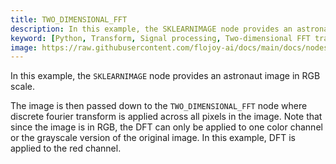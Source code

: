 ```yaml
---
title: TWO_DIMENSIONAL_FFT
description: In this example, the SKLEARNIMAGE node provides an astronaut image in RGB scale.The image is then passed down to the TWO_DIMENSIONAL_FFT node where discrete fourier transform is applied across all pixels in the image. 
keyword: [Python, Transform, Signal processing, Two-dimensional FFT transformer, Signal processing in Python, Data analysis with 2D FFT, Python frequency analysis, Streamline data analysis, Signal processing transformations, 2D FFT calculation in Python, Python data manipulation, Accurate data insights, Frequency analysis using 2D FFT]
image: https://raw.githubusercontent.com/flojoy-ai/docs/main/docs/nodes/TRANSFORMERS/SIGNAL_PROCESSING/TWO_DIMENSIONAL_FFT/examples/EX1/output.jpeg
---
```


In this example, the `SKLEARNIMAGE` node provides an astronaut image in RGB scale.

The image is then passed down to the `TWO_DIMENSIONAL_FFT` node where discrete fourier transform is applied across all pixels in the image. 
Note that since the image is in RGB, the DFT can only be applied to one color channel or the grayscale version of the original image. 
In this example, DFT is applied to the red channel.